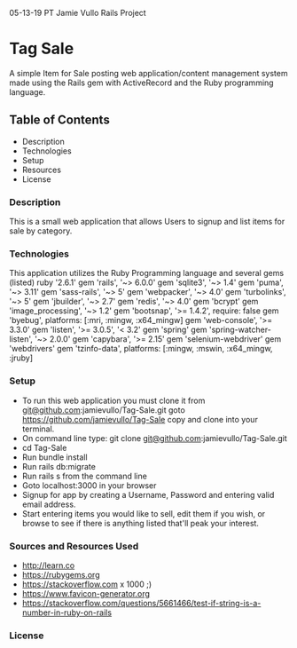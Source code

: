 05-13-19 PT Jamie Vullo Rails Project

# Tag Sale
A simple Item for Sale posting web application/content management system made using the Rails gem with ActiveRecord and the Ruby programming language. 

## Table of Contents
* Description
* Technologies
* Setup
* Resources
* License

### Description
This is a small web application that allows Users to signup and list items for sale by category. 

### Technologies
This application utilizes the Ruby Programming language and several gems (listed)
ruby '2.6.1'
gem 'rails', '~> 6.0.0'
gem 'sqlite3', '~> 1.4'
gem 'puma', '~> 3.11'
gem 'sass-rails', '~> 5'
gem 'webpacker', '~> 4.0'
gem 'turbolinks', '~> 5'
gem 'jbuilder', '~> 2.7'
gem 'redis', '~> 4.0'
gem 'bcrypt'
gem 'image_processing', '~> 1.2'
gem 'bootsnap', '>= 1.4.2', require: false
gem 'byebug', platforms: [:mri, :mingw, :x64_mingw]
gem 'web-console', '>= 3.3.0'
gem 'listen', '>= 3.0.5', '< 3.2'
gem 'spring'
gem 'spring-watcher-listen', '~> 2.0.0'
gem 'capybara', '>= 2.15'
gem 'selenium-webdriver'
gem 'webdrivers'
gem 'tzinfo-data', platforms: [:mingw, :mswin, :x64_mingw, :jruby]

### Setup
* To run this web application you must clone it from git@github.com:jamievullo/Tag-Sale.git goto https://github.com/jamievullo/Tag-Sale copy and clone into your terminal.
* On command line type: git clone git@github.com:jamievullo/Tag-Sale.git
* cd Tag-Sale
* Run bundle install
* Run rails db:migrate
* Run rails s from the command line
* Goto localhost:3000 in your browser
* Signup for app by creating a Username, Password and entering valid email address.
* Start entering items you would like to sell, edit them if you wish, or browse to see if there   is anything listed that'll peak your interest. 

### Sources and Resources Used
* http://learn.co
* https://rubygems.org
* https://stackoverflow.com x 1000 ;)
* https://www.favicon-generator.org
* https://stackoverflow.com/questions/5661466/test-if-string-is-a-number-in-ruby-on-rails

### License
